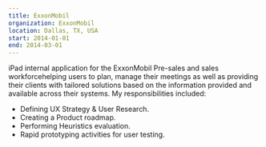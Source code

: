 ```yaml
---
title: ExxonMobil
organization: ExxonMobil
location: Dallas, TX, USA
start: 2014-01-01
end: 2014-03-01
---
```


iPad internal application for the ExxonMobil Pre-sales and sales workforcehelping users to plan, manage their meetings as well as providing their clients with tailored solutions based on the information provided and available across their systems. My responsibilities included:
- Defining UX Strategy & User Research.
- Creating a Product roadmap.
- Performing Heuristics evaluation.
- Rapid prototyping activities for user testing.
